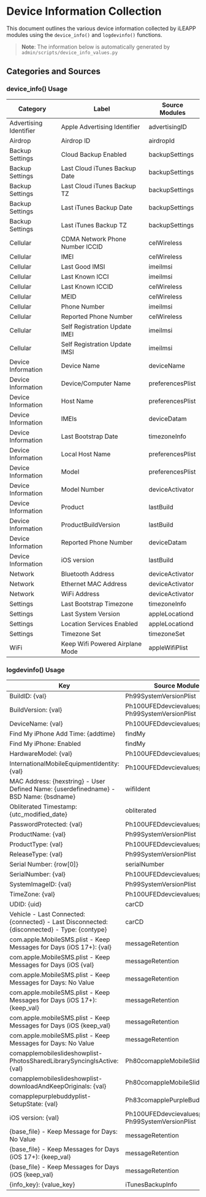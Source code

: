 # Device Information Collection

This document outlines the various device information collected by iLEAPP modules using the `device_info()` and `logdevinfo()` functions.

> **Note**: The information below is automatically generated by `admin/scripts/device_info_values.py`

## Categories and Sources

### device_info() Usage
<!-- DEVICE_INFO_START -->
| Category | Label | Source Modules |
|-----------|-------|----------------|
| Advertising Identifier | Apple Advertising Identifier | advertisingID |
| Airdrop | Airdrop ID | airdropId |
| Backup Settings | Cloud Backup Enabled | backupSettings |
| Backup Settings | Last Cloud iTunes Backup Date | backupSettings |
| Backup Settings | Last Cloud iTunes Backup TZ | backupSettings |
| Backup Settings | Last iTunes Backup Date | backupSettings |
| Backup Settings | Last iTunes Backup TZ | backupSettings |
| Cellular | CDMA Network Phone Number ICCID | celWireless |
| Cellular | IMEI | celWireless |
| Cellular | Last Good IMSI | imeiImsi |
| Cellular | Last Known ICCI | imeiImsi |
| Cellular | Last Known ICCID | celWireless |
| Cellular | MEID | celWireless |
| Cellular | Phone Number | imeiImsi |
| Cellular | Reported Phone Number | celWireless |
| Cellular | Self Registration Update IMEI | imeiImsi |
| Cellular | Self Registration Update IMSI | imeiImsi |
| Device Information | Device Name | deviceName |
| Device Information | Device/Computer Name | preferencesPlist |
| Device Information | Host Name | preferencesPlist |
| Device Information | IMEIs | deviceDatam |
| Device Information | Last Bootstrap Date | timezoneInfo |
| Device Information | Local Host Name | preferencesPlist |
| Device Information | Model | preferencesPlist |
| Device Information | Model Number | deviceActivator |
| Device Information | Product | lastBuild |
| Device Information | ProductBuildVersion | lastBuild |
| Device Information | Reported Phone Number | deviceDatam |
| Device Information | iOS version | lastBuild |
| Network | Bluetooth Address | deviceActivator |
| Network | Ethernet MAC Address | deviceActivator |
| Network | WiFi Address | deviceActivator |
| Settings | Last Bootstrap Timezone | timezoneInfo |
| Settings | Last System Version | appleLocationd |
| Settings | Location Services Enabled | appleLocationd |
| Settings | Timezone Set | timezoneSet |
| WiFi | Keep Wifi Powered Airplane Mode | appleWifiPlist |
<!-- DEVICE_INFO_END -->

### logdevinfo() Usage
<!-- LOGDEVINFO_START -->
| Key | Source Modules |
|-----|----------------|
| BuildID: {val} | Ph99SystemVersionPlist |
| BuildVersion: {val} | Ph100UFEDdevcievaluesplist, Ph99SystemVersionPlist |
| DeviceName: {val} | Ph100UFEDdevcievaluesplist |
| Find My iPhone Add Time: {addtime} | findMy |
| Find My iPhone: Enabled | findMy |
| HardwareModel: {val} | Ph100UFEDdevcievaluesplist |
| InternationalMobileEquipmentIdentity: {val} | Ph100UFEDdevcievaluesplist |
| MAC Address: {hexstring} - User Defined Name: {userdefinedname} - BSD Name: {bsdname} | wifiIdent |
| Obliterated Timestamp: {utc_modified_date} | obliterated |
| PasswordProtected: {val} | Ph100UFEDdevcievaluesplist |
| ProductName: {val} | Ph99SystemVersionPlist |
| ProductType: {val} | Ph100UFEDdevcievaluesplist |
| ReleaseType: {val} | Ph99SystemVersionPlist |
| Serial Number: {row[0]} | serialNumber |
| SerialNumber: {val} | Ph100UFEDdevcievaluesplist |
| SystemImageID: {val} | Ph99SystemVersionPlist |
| TimeZone: {val} | Ph100UFEDdevcievaluesplist |
| UDID: {uid} | carCD |
| Vehicle - Last Connected: {connected} - Last Disconnected: {disconnected} - Type: {contype} | carCD |
| com.apple.MobileSMS.plist - Keep Messages for Days (iOS 17+): {val} | messageRetention |
| com.apple.MobileSMS.plist - Keep Messages for Days (iOS {val} | messageRetention |
| com.apple.MobileSMS.plist - Keep Messages for Days: No Value | messageRetention |
| com.apple.mobileSMS.plist - Keep Messages for Days (iOS 17+): {keep_val} | messageRetention |
| com.apple.mobileSMS.plist - Keep Messages for Days (iOS {keep_val} | messageRetention |
| com.apple.mobileSMS.plist - Keep Messages for Days: No Value | messageRetention |
| comapplemobileslideshowplist-PhotosSharedLibrarySyncingIsActive: {val} | Ph80comappleMobileSlideShowPlist |
| comapplemobileslideshowplist-downloadAndKeepOriginals: {val} | Ph80comappleMobileSlideShowPlist |
| comapplepurplebuddyplist-SetupState: {val} | Ph83comapplePurpleBuddyPlist |
| iOS version: {val} | Ph100UFEDdevcievaluesplist, Ph99SystemVersionPlist |
| {base_file} - Keep Message for Days: No Value | messageRetention |
| {base_file} - Keep Messages for Days (iOS 17+): {keep_val} | messageRetention |
| {base_file} - Keep Messages for Days (iOS {keep_val} | messageRetention |
| {info_key}: {value_key} | iTunesBackupInfo |
<!-- LOGDEVINFO_END -->

